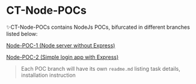 # CT-Node-POCs

✨CT-Node-POCs contains NodeJs POCs, bifurcated in different branches listed below: 

[Node-POC-1 (Node server without Express)](https://github.com/SandeepPurohit9/CT-Node-POC1/tree/nodejs-POC-1) 

[Node-POC-2 (Simple login app with Express)](https://github.com/SandeepPurohit9/CT-Node-POC1/tree/nodejs-POC-2) 

> Each POC branch will have its own `readme.md` listing task details, installation instruction 
